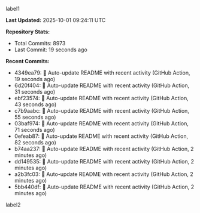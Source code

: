 
label1 
<!-- ACTIVITY_START -->
**Last Updated:** 2025-10-01 09:24:11 UTC

**Repository Stats:**
- Total Commits: 8973
- Last Commit: 19 seconds ago

**Recent Commits:**
- 4349ea79: 🤖 Auto-update README with recent activity (GitHub Action, 19 seconds ago)
- 6d20f404: 🤖 Auto-update README with recent activity (GitHub Action, 31 seconds ago)
- ebf23574: 🤖 Auto-update README with recent activity (GitHub Action, 43 seconds ago)
- c7b9aabc: 🤖 Auto-update README with recent activity (GitHub Action, 55 seconds ago)
- 03baf974: 🤖 Auto-update README with recent activity (GitHub Action, 71 seconds ago)
- 0efeab87: 🤖 Auto-update README with recent activity (GitHub Action, 82 seconds ago)
- b74aa237: 🤖 Auto-update README with recent activity (GitHub Action, 2 minutes ago)
- dd149535: 🤖 Auto-update README with recent activity (GitHub Action, 2 minutes ago)
- a2b3fc03: 🤖 Auto-update README with recent activity (GitHub Action, 2 minutes ago)
- 5bb440df: 🤖 Auto-update README with recent activity (GitHub Action, 2 minutes ago)
<!-- ACTIVITY_END -->

label2
